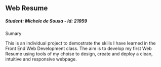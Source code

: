 ## Web Resume

<h5> Student: Michele de Sousa - Id: 21959 </h5>

Sumary

This is an individual project to demostrate the skills I have learned in the Front End Web Development class.
The aim is to develop my first Web Resume using tools of my choise to design, create and deploy a clean, intuitive and responsive webpage. 
